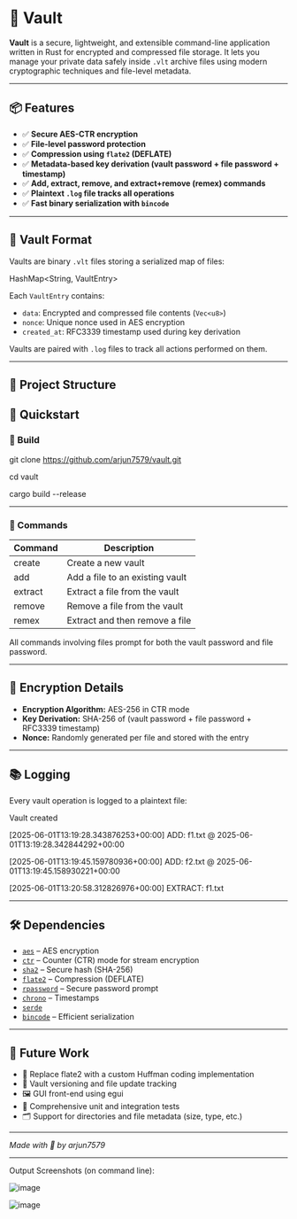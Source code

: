 # 🔐 Vault

**Vault** is a secure, lightweight, and extensible command-line application written in Rust for encrypted and compressed file storage. It lets you manage your private data safely inside `.vlt` archive files using modern cryptographic techniques and file-level metadata.

---

## 📦 Features

- ✅ **Secure AES-CTR encryption**
- ✅ **File-level password protection**
- ✅ **Compression using `flate2` (DEFLATE)**
- ✅ **Metadata-based key derivation (vault password + file password + timestamp)**
- ✅ **Add, extract, remove, and extract+remove (remex) commands**
- ✅ **Plaintext `.log` file tracks all operations**
- ✅ **Fast binary serialization with `bincode`**

---

## 🧱 Vault Format

Vaults are binary `.vlt` files storing a serialized map of files:

HashMap<String, VaultEntry>


Each `VaultEntry` contains:

- `data`: Encrypted and compressed file contents (`Vec<u8>`)
- `nonce`: Unique nonce used in AES encryption
- `created_at`: RFC3339 timestamp used during key derivation

Vaults are paired with `.log` files to track all actions performed on them.

---

## 📂 Project Structure



## 🚀 Quickstart

### 🔧 Build

git clone https://github.com/arjun7579/vault.git

cd vault

cargo build --release

---

### 📌 Commands

| Command  | Description                        |
|----------|------------------------------------|
| create   | Create a new vault                 |
| add      | Add a file to an existing vault    |
| extract  | Extract a file from the vault      |
| remove   | Remove a file from the vault       |
| remex    | Extract and then remove a file     |

All commands involving files prompt for both the vault password and file password.

---

## 🔐 Encryption Details

- **Encryption Algorithm:** AES-256 in CTR mode
- **Key Derivation:** SHA-256 of (vault password + file password + RFC3339 timestamp)
- **Nonce:** Randomly generated per file and stored with the entry

---

## 📚 Logging

Every vault operation is logged to a plaintext file:

Vault created

[2025-06-01T13:19:28.343876253+00:00] ADD: f1.txt @ 2025-06-01T13:19:28.342844292+00:00

[2025-06-01T13:19:45.159780936+00:00] ADD: f2.txt @ 2025-06-01T13:19:45.158930221+00:00

[2025-06-01T13:20:58.312826976+00:00] EXTRACT: f1.txt

---

## 🛠 Dependencies

- [`aes`](https://crates.io/crates/aes) – AES encryption
- [`ctr`](https://crates.io/crates/ctr) – Counter (CTR) mode for stream encryption
- [`sha2`](https://crates.io/crates/sha2) – Secure hash (SHA-256)
- [`flate2`](https://crates.io/crates/flate2) – Compression (DEFLATE)
- [`rpassword`](https://crates.io/crates/rpassword) – Secure password prompt
- [`chrono`](https://crates.io/crates/chrono) – Timestamps
- [`serde`](https://crates.io/crates/serde)
- [`bincode`](https://crates.io/crates/bincode) – Efficient serialization


---

## 🔭 Future Work

- 🧠 Replace flate2 with a custom Huffman coding implementation
- 🔁 Vault versioning and file update tracking
- 🖼 GUI front-end using egui
- 🧪 Comprehensive unit and integration tests
- 🗂 Support for directories and file metadata (size, type, etc.)

---

_Made with 🦀 by arjun7579_

---
Output Screenshots (on command line):

![image](https://github.com/user-attachments/assets/625910f1-a3b2-4792-bbe8-7a73920b7eed)

![image](https://github.com/user-attachments/assets/0e9db14f-7247-4298-b2d6-e27b7e428ef3)
